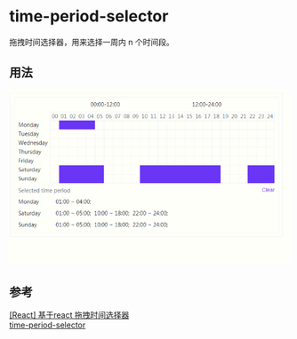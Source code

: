 # time-period-selector
拖拽时间选择器，用来选择一周内 n 个时间段。


## 用法
![use](./../images/time-period-selector.gif)

## 参考
[[React] 基于react 拖拽时间选择器](https://www.cnblogs.com/cong-bao/p/13140145.html)  
[time-period-selector](https://github.com/congbao1991/time-period-selector)
